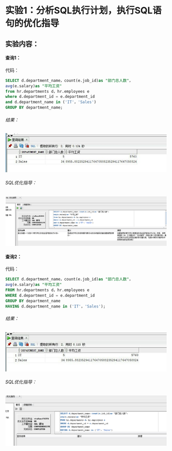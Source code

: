# 实验1：分析SQL执行计划，执行SQL语句的优化指导
## 实验内容：
#### 查询1：
代码：
```sql
SELECT d.department_name，count(e.job_id)as "部门总人数"，
avg(e.salary)as "平均工资"
from hr.departments d，hr.employees e
where d.department_id = e.department_id
and d.department_name in ('IT'，'Sales')
GROUP BY department_name;
```
###### 结果：
![image1](https://github.com/03DuLi/oracle/blob/master/test1/a.jpg)
###### SQL优化指导：
![image2](https://github.com/03DuLi/oracle/blob/master/test1/c.png)
#### 查询2：
代码：
```sql
SELECT d.department_name，count(e.job_id)as "部门总人数"，
avg(e.salary)as "平均工资"
FROM hr.departments d，hr.employees e
WHERE d.department_id = e.department_id
GROUP BY department_name
HAVING d.department_name in ('IT'，'Sales');
```
###### 结果：
![image3](https://github.com/03DuLi/oracle/blob/master/test1/b.jpg)
###### SQL优化指导：
![image4](https://github.com/03DuLi/oracle/blob/master/test1/d.png)
